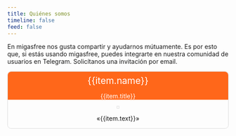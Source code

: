 ```yaml
---
title: Quiénes somos
timeline: false
feed: false
---
```


<script setup>

const members = [
  {
    avatar: '/avatar/alberto.jpg',
    name: 'Alberto Gacías',
    title: 'Creador y desarrollador',
    text: 'Comencé a desarrollar migasfree para ahorrarme horas de trabajo. Actualmente uso migasfree a diario y lo que más me gusta de esta herramienta es el control que me proporciona a la hora producir cambios en los equipos que administramos.',
    links: [
      { icon: 'fab fa-twitter', link: 'http://twitter.com/albertogacias' }
    ]
  },
  {
    avatar: '/avatar/jact.png',
    name: 'Jose Antonio Chavarría',
    title: 'Desarrollador',
    text: 'Migasfree nos ayudó a avanzar enormemente y con paso seguro en el proyecto de migración a Linux del Ayuntamiento de Zaragoza. Sin esta herramienta, seguiríamos en la oscura edad de piedra.',
    links: [
      {icon: 'fab fa-twitter', link: 'http://twitter.com/jact_abcweb'},
      {icon: 'fab fa-linkedin', link: 'http://es.linkedin.com/in/jachavar'},
      {icon: 'fab fa-github', link: 'https://github.com/jact'},
      {icon: 'fab fa-slideshare', link: 'http://speakerdeck.com/jact'},
      {icon: 'fab fa-blogger', link: 'http://abcweb.blogspot.com/'},
    ]
  }
]
</script>

En migasfree nos gusta compartir y ayudarnos mútuamente. Es por esto que, si estás usando migasfree, puedes integrarte en nuestra comunidad de usuarios en Telegram. Solicítanos una invitación por email.

<div class="card" v-for="item in members">
  <div class="card-heading">
    <p class="card-title">{{item.name}}</p>
    <p class="card-subtitle">{{item.title}}</p>
  </div>
  <div class="card-body">
    <p><img :src="item.avatar" /></p>
    <p class="quote">«{{item.text}}»</p>
  </div>
  <p class="card-links">
    <template v-for="el in item.links">
      <a :href="el.link"><VPIcon :icon="el.icon" color="#ff671a" size="30px" /></a>
    </template>
  </p>
</div>

<style scoped>
.card {
  text-align: center;
  margin: 0.5em auto 1em;
  border: 1px solid rgba(0,0,0,.125);
  border-radius: 8px;
}

.card-heading {
  background-color: #ff671a;
  color: white;
  border-top-right-radius: 8px;
  border-top-left-radius: 8px;
}

.card-title {
  margin: 0;
  font-size: 150%;
  padding-top: 8px;
}

.card-body img {
  border: 1px solid rgba(0,0,0,.125);
  padding: 2px;
}

.card-body .quote {
  padding: 0 2em;
}

html[data-theme=dark] .card,
html[data-theme=dark] .card-body img {
  border: 1px solid rgba(255,255,255,.125);
}
</style>

